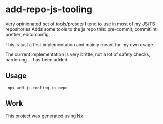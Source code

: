 # add-repo-js-tooling

Very opinionated set of tools/presets I tend to use in most of my JS/TS repositories
Adds some tools to the js repo this: pre-commit, commitlint, prettier, editorconfig, ...

This is just a first implementation and mainly meant for my own usage.

The current implementation is very brittle, not a lot of safety checks, hardening ... has been added.

## Usage

` npx add-js-tooling-to-repo`

## Work

This project was generated using [Nx](https://nx.dev).

